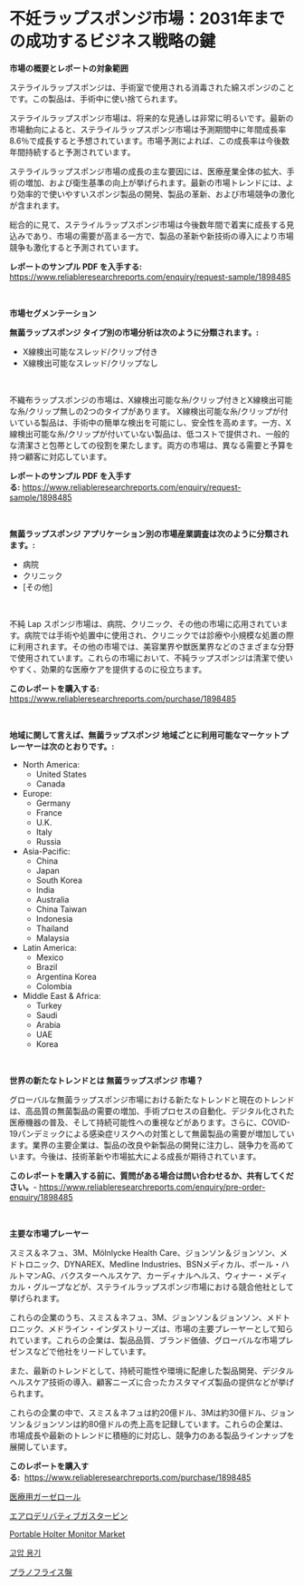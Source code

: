 <p><h1>不妊ラップスポンジ市場：2031年までの成功するビジネス戦略の鍵</h1></p><p><strong>市場の概要とレポートの対象範囲</strong></p>
<p><p>ステライルラップスポンジは、手術室で使用される消毒された綿スポンジのことです。この製品は、手術中に使い捨てられます。</p><p>ステライルラップスポンジ市場は、将来的な見通しは非常に明るいです。最新の市場動向によると、ステライルラップスポンジ市場は予測期間中に年間成長率8.6％で成長すると予想されています。市場予測によれば、この成長率は今後数年間持続すると予測されています。</p><p>ステライルラップスポンジ市場の成長の主な要因には、医療産業全体の拡大、手術の増加、および衛生基準の向上が挙げられます。最新の市場トレンドには、より効率的で使いやすいスポンジ製品の開発、製品の革新、および市場競争の激化が含まれます。</p><p>総合的に見て、ステライルラップスポンジ市場は今後数年間で着実に成長する見込みであり、市場の需要が高まる一方で、製品の革新や新技術の導入により市場競争も激化すると予測されています。</p></p>
<p><strong>レポートのサンプル PDF を入手する:</strong> <a href="https://www.reliableresearchreports.com/enquiry/request-sample/1898485">https://www.reliableresearchreports.com/enquiry/request-sample/1898485</a></p>
<p>&nbsp;</p>
<p><strong>市場セグメンテーション</strong></p>
<p><strong>無菌ラップスポンジ タイプ別の市場分析は次のように分類されます。:</strong></p>
<p><ul><li>X線検出可能なスレッド/クリップ付き</li><li>X線検出可能なスレッド/クリップなし</li></ul></p>
<p>&nbsp;</p>
<p><p>不織布ラップスポンジの市場は、X線検出可能な糸/クリップ付きとX線検出可能な糸/クリップ無しの2つのタイプがあります。 X線検出可能な糸/クリップが付いている製品は、手術中の簡単な検出を可能にし、安全性を高めます。一方、X線検出可能な糸/クリップが付いていない製品は、低コストで提供され、一般的な清潔さと包帯としての役割を果たします。両方の市場は、異なる需要と予算を持つ顧客に対応しています。</p></p>
<p><strong>レポートのサンプル PDF を入手する:</strong>&nbsp;<a href="https://www.reliableresearchreports.com/enquiry/request-sample/1898485">https://www.reliableresearchreports.com/enquiry/request-sample/1898485</a></p>
<p>&nbsp;</p>
<p><strong> 無菌ラップスポンジ アプリケーション別の市場産業調査は次のように分類されます。:</strong></p>
<p><ul><li>病院</li><li>クリニック</li><li>[その他]</li></ul></p>
<p>&nbsp;</p>
<p><p>不純 Lap スポンジ市場は、病院、クリニック、その他の市場に応用されています。病院では手術や処置中に使用され、クリニックでは診療や小規模な処置の際に利用されます。その他の市場では、美容業界や獣医業界などのさまざまな分野で使用されています。これらの市場において、不純ラップスポンジは清潔で使いやすく、効果的な医療ケアを提供するのに役立ちます。</p></p>
<p><strong>このレポートを購入する:</strong>&nbsp; <a href="https://www.reliableresearchreports.com/purchase/1898485">https://www.reliableresearchreports.com/purchase/1898485</a></p>
<p>&nbsp;</p>
<p><strong>地域に関して言えば、無菌ラップスポンジ 地域ごとに利用可能なマーケットプレーヤーは次のとおりです。:</strong></p>
<p><ul>
    <li>
        North America:
        <ul>
            <li>United States</li>
            <li>Canada</li>
        </ul>
    </li>
    <li>
        Europe:
        <ul>
            <li>Germany</li>
            <li>France</li>
            <li>U.K.</li>
            <li>Italy</li>
            <li>Russia</li>
        </ul>
    </li>
    <li>
        Asia-Pacific:
        <ul>
            <li>China</li>
            <li>Japan</li>
            <li>South Korea</li>
            <li>India</li>
            <li>Australia</li>
            <li>China Taiwan</li>
            <li>Indonesia</li>
            <li>Thailand</li>
            <li>Malaysia</li>
        </ul>
    </li>
    <li>
        Latin America:
        <ul>
            <li>Mexico</li>
            <li>Brazil</li>
            <li>Argentina Korea</li>
            <li>Colombia</li>
        </ul>
    </li>
    <li>
        Middle East & Africa:
        <ul>
            <li>Turkey</li>
            <li>Saudi</li>
            <li>Arabia</li>
            <li>UAE</li>
            <li>Korea</li>
        </ul>
    </li>
    </ul></p>
<p>&nbsp;</p>
<p><strong>世界の新たなトレンドとは 無菌ラップスポンジ 市場？</strong></p>
<p><p>グローバルな無菌ラップスポンジ市場における新たなトレンドと現在のトレンドは、高品質の無菌製品の需要の増加、手術プロセスの自動化、デジタル化された医療機器の普及、そして持続可能性への重視などがあります。さらに、COVID-19パンデミックによる感染症リスクへの対策として無菌製品の需要が増加しています。業界の主要企業は、製品の改良や新製品の開発に注力し、競争力を高めています。今後は、技術革新や市場拡大による成長が期待されています。</p></p>
<p><strong>このレポートを購入する前に、質問がある場合は問い合わせるか、共有してください。</strong>- <a href="https://www.reliableresearchreports.com/enquiry/pre-order-enquiry/1898485">https://www.reliableresearchreports.com/enquiry/pre-order-enquiry/1898485</a></p>
<p>&nbsp;</p>
<p><strong>主要な市場プレーヤー</strong></p>
<p><p>スミス＆ネフュ、3M、Mölnlycke Health Care、ジョンソン＆ジョンソン、メドトロニック、DYNAREX、Medline Industries、BSNメディカル、ポール・ハルトマンAG、バクスターヘルスケア、カーディナルヘルス、ウィナー・メディカル・グループなどが、ステライルラップスポンジ市場における競合他社として挙げられます。</p><p>これらの企業のうち、スミス＆ネフュ、3M、ジョンソン＆ジョンソン、メドトロニック、メドライン・インダストリーズは、市場の主要プレーヤーとして知られています。これらの企業は、製品品質、ブランド価値、グローバルな市場プレゼンスなどで他社をリードしています。</p><p>また、最新のトレンドとして、持続可能性や環境に配慮した製品開発、デジタルヘルスケア技術の導入、顧客ニーズに合ったカスタマイズ製品の提供などが挙げられます。</p><p>これらの企業の中で、スミス＆ネフュは約20億ドル、3Mは約30億ドル、ジョンソン＆ジョンソンは約80億ドルの売上高を記録しています。これらの企業は、市場成長や最新のトレンドに積極的に対応し、競争力のある製品ラインナップを展開しています。</p></p>
<p><strong>このレポートを購入する:</strong>&nbsp;&nbsp;<a href="https://www.reliableresearchreports.com/purchase/1898485">https://www.reliableresearchreports.com/purchase/1898485</a></p>
<p><p><a href="https://github.com/ppmazlotr77499/Market-Research-Report-List-1/blob/main/3291762194250.md">医療用ガーゼロール</a></p><p><a href="https://medium.com/@kelsitorphy644/%E7%A9%BA%E6%B0%97%E6%B4%BE%E7%94%9F%E3%82%AC%E3%82%B9%E3%82%BF%E3%83%BC%E3%83%93%E3%83%B3%E5%B8%82%E5%A0%B4%E3%81%AE%E8%A6%8F%E6%A8%A1%E3%81%AF-%E4%B8%96%E7%95%8C%E3%81%AE%E7%94%A3%E6%A5%AD%E3%81%AB%E3%81%8A%E3%81%91%E3%82%8B%E6%9C%80%E9%81%A9%E3%81%AA%E3%83%9E%E3%83%BC%E3%82%B1%E3%83%86%E3%82%A3%E3%83%B3%E3%82%B0%E3%83%81%E3%83%A3%E3%83%8D%E3%83%AB%E3%82%92%E6%98%8E%E3%82%89%E3%81%8B%E3%81%AB%E3%81%97%E3%81%BE%E3%81%99-c0fa3e3b159e">エアロデリバティブガスタービン</a></p><p><a href="https://issuu.com/reportprime-2/docs/portable-holter-monitor-market-size-2030.pptx">Portable Holter Monitor Market</a></p><p><a href="https://medium.com/@cute_priencsss/%EA%B3%A0%EC%95%95-%EC%9A%A9%EA%B8%B0-%EC%8B%9C%EC%9E%A5%EC%9D%80-%EC%8B%9C%EC%9E%A5-%EC%A0%90%EC%9C%A0%EC%9C%A8-%ED%81%AC%EA%B8%B0-%EB%B0%8F-2031%EB%85%84%EA%B9%8C%EC%A7%80%EC%9D%98-%EC%98%88%EC%B8%A1%EC%97%90-%EC%B4%88%EC%A0%90%EC%9D%84-%EB%A7%9E%EC%B6%94%EA%B3%A0-%EC%9E%88%EC%8A%B5%EB%8B%88%EB%8B%A4-65c1a7b7e29d">고압 용기</a></p><p><a href="https://github.com/joaejkdzgyljvo6/Market-Research-Report-List-1/blob/main/4317535194251.md">プラノフライス盤</a></p></p>
